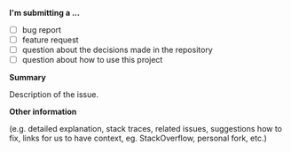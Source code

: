 **I'm submitting a ...**

- [ ] bug report
- [ ] feature request
- [ ] question about the decisions made in the repository
- [ ] question about how to use this project

**Summary**

Description of the issue.

**Other information**

(e.g. detailed explanation, stack traces, related issues, suggestions how to fix, links for us to have context, eg. StackOverflow, personal fork, etc.)
